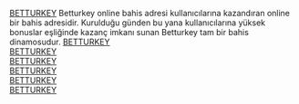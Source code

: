  <a href="https://317betturkey.com/?aff=2616">BETTURKEY</a>
Betturkey online bahis adresi kullanıcılarına kazandıran online bir bahis adresidir. Kurulduğu günden bu yana kullanıcılarına yüksek bonuslar eşliğinde kazanç imkanı sunan Betturkey tam bir bahis dinamosudur.
<a href="https://317betturkey.com/?aff=2616">BETTURKEY</a> </br>
<a href="https://317betturkey.com/?aff=2616">BETTURKEY</a></br>
<a href="https://317betturkey.com/?aff=2616">BETTURKEY</a></br>
<a href="https://317betturkey.com/?aff=2616">BETTURKEY</a></br>
<a href="https://317betturkey.com/?aff=2616">BETTURKEY</a></br>
<a href="https://317betturkey.com/?aff=2616">BETTURKEY</a>

